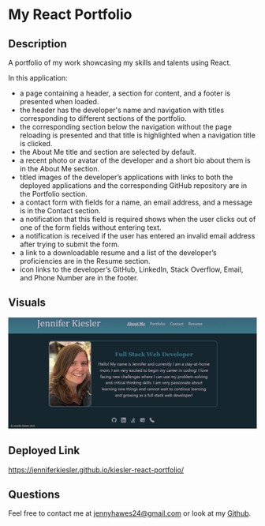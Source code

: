 # My React Portfolio

## Description

A portfolio of my work showcasing my skills and talents using React.

In this application:
- a page containing a header, a section for content, and a footer is presented when loaded.
- the header has the developer's name and navigation with titles corresponding to different sections of the portfolio.
- the corresponding section below the navigation without the page reloading is presented and that title is highlighted when a navigation title is clicked.
- the About Me title and section are selected by default.
- a recent photo or avatar of the developer and a short bio about them is in the About Me section.
- titled images of the developer’s applications with links to both the deployed applications and the corresponding GitHub repository are in the Portfolio section.
- a contact form with fields for a name, an email address, and a message is in the Contact section.
- a notification that this field is required shows when the user clicks out of one of the form fields without entering text.
- a notification is received if the user has entered an invalid email address after trying to submit the form.
- a link to a downloadable resume and a list of the developer’s proficiencies are in the Resume section.
- icon links to the developer’s GitHub, LinkedIn, Stack Overflow, Email, and Phone Number are in the footer.

## Visuals

![react-profile](/assets/profile-screenshot.png)

## Deployed Link

https://jenniferkiesler.github.io/kiesler-react-portfolio/

## Questions

Feel free to contact me at jennyhawes24@gmail.com or look at my [Github](https://github.com/JenniferKiesler).